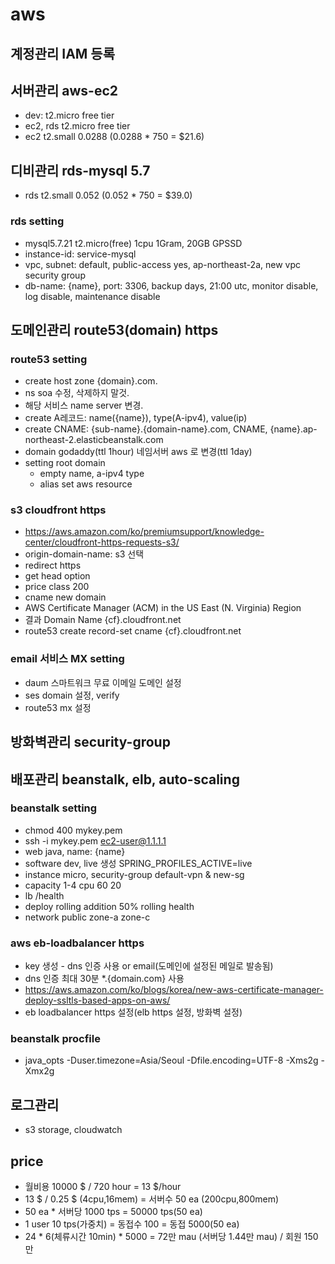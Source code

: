 # aws

<!--
description = 정리자료
tag = programming, system, aws
-->

## 계정관리 IAM 등록

## 서버관리 aws-ec2
- dev: t2.micro free tier
- ec2, rds t2.micro free tier
- ec2 t2.small 0.0288 (0.0288 * 750 = $21.6)

## 디비관리 rds-mysql 5.7
- rds t2.small 0.052 (0.052 * 750 = $39.0)

### rds setting
- mysql5.7.21 t2.micro(free) 1cpu 1Gram, 20GB GPSSD
- instance-id: service-mysql 
- vpc, subnet: default, public-access yes, ap-northeast-2a, new vpc security group
- db-name: {name}, port: 3306, backup days, 21:00 utc, monitor disable, log disable, maintenance disable

## 도메인관리 route53(domain) https
### route53 setting
- create host zone {domain}.com.
- ns soa 수정, 삭제하지 말것.
- 해당 서비스 name server 변경.
- create A레코드: name({name}), type(A-ipv4), value(ip)
- create CNAME: {sub-name}.{domain-name}.com, CNAME, {name}.ap-northeast-2.elasticbeanstalk.com
- domain godaddy(ttl 1hour) 네임서버 aws 로 변경(ttl 1day) 
- setting root domain
  - empty name, a-ipv4 type
  - alias set aws resource

### s3 cloudfront https
- https://aws.amazon.com/ko/premiumsupport/knowledge-center/cloudfront-https-requests-s3/
- origin-domain-name: s3 선택
- redirect https
- get head option
- price class 200
- cname new domain
- AWS Certificate Manager (ACM) in the US East
(N. Virginia) Region
- 결과 Domain Name {cf}.cloudfront.net
- route53 create record-set cname {cf}.cloudfront.net

### email 서비스 MX setting
- daum 스마트워크 무료 이메일 도메인 설정
- ses domain 설정, verify
- route53 mx 설정

## 방화벽관리 security-group

## 배포관리 beanstalk, elb, auto-scaling
### beanstalk setting
- chmod 400 mykey.pem
- ssh -i mykey.pem ec2-user@1.1.1.1
- web java, name: {name}
- software dev, live 생성 SPRING_PROFILES_ACTIVE=live
- instance micro, security-group default-vpn & new-sg
- capacity 1-4 cpu 60 20
- lb /health
- deploy rolling addition 50% rolling health
- network public zone-a zone-c

### aws eb-loadbalancer https
- key 생성 - dns 인증 사용 or email(도메인에 설정된 메일로 발송됨)
- dns 인증 최대 30분 *.{domain.com} 사용
- https://aws.amazon.com/ko/blogs/korea/new-aws-certificate-manager-deploy-ssltls-based-apps-on-aws/
- eb loadbalancer https 설정(elb https 설정, 방화벽 설정)

### beanstalk procfile
- java_opts -Duser.timezone=Asia/Seoul -Dfile.encoding=UTF-8 -Xms2g -Xmx2g

## 로그관리
- s3 storage, cloudwatch

## price
- 월비용 10000 $ / 720 hour = 13 $/hour
- 13 $ / 0.25 $ (4cpu,16mem) = 서버수 50 ea (200cpu,800mem)
- 50 ea * 서버당 1000 tps = 50000 tps(50 ea)
- 1 user 10 tps(가중치) = 동접수 100 = 동접 5000(50 ea)
- 24 * 6(체류시간 10min) * 5000 =  72만 mau (서버당 1.44만 mau) / 회원 150만
